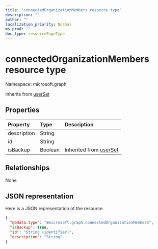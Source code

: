 ```yaml
---
title: "connectedOrganizationMembers resource type"
description: ""
author: ""
localization_priority: Normal
ms.prod: ""
doc_type: resourcePageType
---
```


# connectedOrganizationMembers resource type


Namespace: microsoft.graph




Inherits from [userSet](../resources/userset.md)

## Properties
|Property|Type|Description|
|:---|:---|:---|
|description|String||
|id|String||
|isBackup|Boolean| Inherited from [userSet](../resources/userset.md)|

## Relationships
None

## JSON representation
Here is a JSON representation of the resource.
<!-- {
  "blockType": "resource",
  "@odata.type": "microsoft.graph.connectedOrganizationMembers"
}
-->
``` json
{
  "@odata.type": "#microsoft.graph.connectedOrganizationMembers",
  "isBackup": true,
  "id": "String (identifier)",
  "description": "String"
}
```

